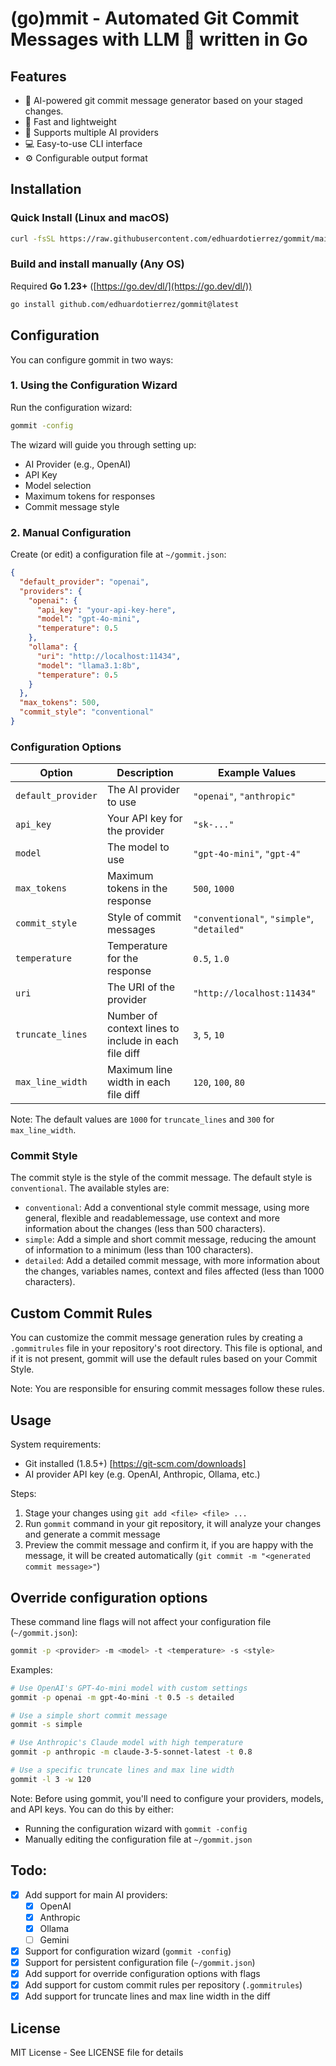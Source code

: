 # (go)mmit - Automated Git Commit Messages with LLM 🤖 written in Go

## Features

- 🤖 AI-powered git commit message generator based on your staged changes.
- 🚀 Fast and lightweight
- 🔌 Supports multiple AI providers
- 💻 Easy-to-use CLI interface
- ⚙️ Configurable output format

## Installation

### Quick Install (Linux and macOS)

```bash
curl -fsSL https://raw.githubusercontent.com/edhuardotierrez/gommit/main/install.sh | bash
```

### Build and install manually (Any OS)

Required **Go 1.23+** ([https://go.dev/dl/](https://go.dev/dl/))

```bash
go install github.com/edhuardotierrez/gommit@latest
```

## Configuration

You can configure gommit in two ways:

### 1. Using the Configuration Wizard

Run the configuration wizard:

```bash
gommit -config
```

The wizard will guide you through setting up:

- AI Provider (e.g., OpenAI)
- API Key
- Model selection
- Maximum tokens for responses
- Commit message style

### 2. Manual Configuration

Create (or edit) a configuration file at `~/gommit.json`:

```json
{
  "default_provider": "openai",
  "providers": {
    "openai": {
      "api_key": "your-api-key-here",
      "model": "gpt-4o-mini",
      "temperature": 0.5
    },
    "ollama": {
      "uri": "http://localhost:11434",
      "model": "llama3.1:8b",
      "temperature": 0.5
    }
  },
  "max_tokens": 500,
  "commit_style": "conventional"
}
```

### Configuration Options

| Option             | Description                    | Example Values                             |
| ------------------ | ------------------------------ | ------------------------------------------ |
| `default_provider` | The AI provider to use         | `"openai"`, `"anthropic"`                  |
| `api_key`          | Your API key for the provider  | `"sk-..."`                                 |
| `model`            | The model to use               | `"gpt-4o-mini"`, `"gpt-4"`                 |
| `max_tokens`       | Maximum tokens in the response | `500`, `1000`                              |
| `commit_style`     | Style of commit messages       | `"conventional"`, `"simple"`, `"detailed"` |
| `temperature`      | Temperature for the response   | `0.5`, `1.0`                               |
| `uri`              | The URI of the provider        | `"http://localhost:11434"`                 |
| `truncate_lines`   | Number of context lines to include in each file diff | `3`, `5`, `10` |
| `max_line_width`   | Maximum line width in each file diff | `120`, `100`, `80` |

Note: The default values are `1000` for `truncate_lines` and `300` for `max_line_width`.

### Commit Style

The commit style is the style of the commit message. The default style is `conventional`.
The available styles are:

- `conventional`: Add a conventional style commit message, using more general, flexible and readablemessage, use context and more information about the changes (less than 500 characters).
- `simple`: Add a simple and short commit message, reducing the amount of information to a minimum (less than 100 characters).
- `detailed`: Add a detailed commit message, with more information about the changes, variables names, context and files affected (less than 1000 characters).

## Custom Commit Rules

You can customize the commit message generation rules by creating a `.gommitrules` file in your repository's root directory. This file is optional, and if it is not present, gommit will use the default rules based on your Commit Style.

Note: You are responsible for ensuring commit messages follow these rules.

## Usage

System requirements:

- Git installed (1.8.5+) [https://git-scm.com/downloads]
- AI provider API key (e.g. OpenAI, Anthropic, Ollama, etc.)

Steps:

1. Stage your changes using `git add <file> <file> ...`
2. Run `gommit` command in your git repository, it will analyze your changes and generate a commit message
3. Preview the commit message and confirm it, if you are happy with the message, it will be created automatically (`git commit -m "<generated commit message>"`)

## Override configuration options

These command line flags will not affect your configuration file (`~/gommit.json`):

```bash
gommit -p <provider> -m <model> -t <temperature> -s <style>
```

Examples:

```bash
# Use OpenAI's GPT-4o-mini model with custom settings
gommit -p openai -m gpt-4o-mini -t 0.5 -s detailed

# Use a simple short commit message
gommit -s simple

# Use Anthropic's Claude model with high temperature
gommit -p anthropic -m claude-3-5-sonnet-latest -t 0.8

# Use a specific truncate lines and max line width
gommit -l 3 -w 120

```

Note: Before using gommit, you'll need to configure your providers, models, and API keys. You can do this by either:

- Running the configuration wizard with `gommit -config`
- Manually editing the configuration file at `~/gommit.json`

## Todo:

- [x] Add support for main AI providers:
  - [x] OpenAI
  - [x] Anthropic
  - [x] Ollama
  - [ ] Gemini
- [x] Support for configuration wizard (`gommit -config`)
- [x] Support for persistent configuration file (`~/gommit.json`)
- [x] Add support for override configuration options with flags
- [x] Add support for custom commit rules per repository (`.gommitrules`)
- [x] Add support for truncate lines and max line width in the diff

## License

MIT License - See LICENSE file for details
